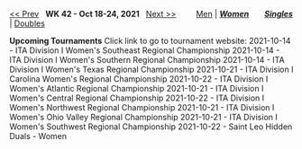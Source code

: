 [<< Prev](women_singles_2141.md) &nbsp; **WK 42 - Oct 18-24, 2021** &nbsp; [Next >>](women_singles_2143.md) &nbsp;&nbsp;&nbsp;&nbsp;&nbsp;&nbsp;&nbsp; [Men](./men_singles_2142.md) &#124; [***Women***](./women_singles_2142.md) &nbsp;&nbsp;&nbsp;&nbsp;&nbsp; [***Singles***](./women_singles_2142.md) &#124; [Doubles](./women_doubles_2142.md)

**Upcoming Tournaments**
Click link to go to tournament website:
  2021-10-14 - ITA Division I Women's Southeast Regional Championship
  2021-10-14 - ITA Division I Women's Southern Regional Championship
  2021-10-14 - ITA Division I Women's Texas Regional Championship
  2021-10-21 - ITA Division I Carolina Women's Regional Championship
  2021-10-22 - ITA Division I Women's Atlantic Regional Championship
  2021-10-21 - ITA Division I Women's Central Regional Championship
  2021-10-22 - ITA Division I Women's Northwest Regional Championship
  2021-10-21 - ITA Division I Women's Ohio Valley Regional Championship
  2021-10-21 - ITA Division I Women's Southwest Regional Championship
  2021-10-22 - Saint Leo Hidden Duals - Women
